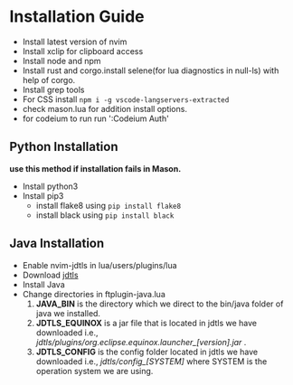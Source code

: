 # Installation Guide

- Install latest version of nvim
- Install xclip for clipboard access
- Install node and npm
- Install rust and corgo.install selene(for lua diagnostics in null-ls) with help of corgo.
- Install grep tools
- For CSS install `npm i -g vscode-langservers-extracted`
- check mason.lua for addition install options.
- for codeium to run run ':Codeium Auth'

## Python Installation

**use this method if installation fails in Mason.**

- Install python3
- Install pip3
  - install flake8 using `pip install flake8`
  - install black using `pip install black`

## Java Installation

- Enable nvim-jdtls in lua/users/plugins/lua
- Download [jdtls](http://download.eclipse.org/jdtls/milestones/)
- Install Java
- Change directories in ftplugin-java.lua
  1. **JAVA_BIN** is the directory which we direct to the bin/java folder of java we installed.
  2. **JDTLS_EQUINOX** is a jar file that is located in jdtls we have downloaded i.e., _jdtls/plugins/org.eclipse.equinox.launcher\_[version].jar_ .
  3. **JDTLS_CONFIG** is the config folder located in jdtls we have downloaded i.e., _jdtls/config\_[SYSTEM]_ where SYSTEM is the operation system we are using.
